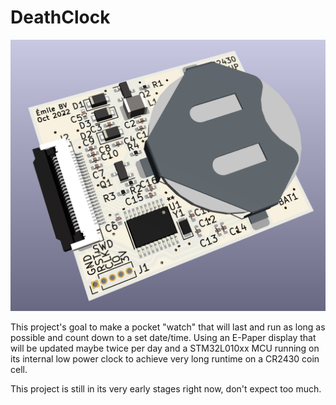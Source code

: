 # DeathClock
![PCB 3D render](https://raw.githubusercontent.com/EmileBV/DeathClock/master/img/3DRender_top.png)

This project's goal to make a pocket "watch" that will last and run as long as possible and count down to a set date/time. Using an E-Paper display that will be updated maybe twice per day and a STM32L010xx MCU running on its internal low power clock to achieve very long runtime on a CR2430 coin cell.

This project is still in its very early stages right now, don't expect too much.
